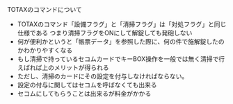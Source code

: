 TOTAXのコマンドについて

- TOTAXのコマンド「設備フラグ」と「清掃フラグ」は「対処フラグ」と同じ仕様である
	つまり清掃フラグをONにして解錠しても発砲しない
- 何が便利かというと「帳票データ」を参照した際に、何の件で施解錠したのかわかりやすくなる
- もし清掃で持っているセコムカードでキーBOX操作を一般では無く清掃で行えばれば上のメリットが得られる
- ただし、清掃のカードにその設定を付与しなければならない。
- 設定の付与に関してはセコムを呼ばなくても出来る
- セコムにしてもらうことは出来るが料金がかかる
